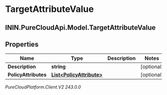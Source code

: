 # TargetAttributeValue

## ININ.PureCloudApi.Model.TargetAttributeValue

## Properties

|Name | Type | Description | Notes|
|------------ | ------------- | ------------- | -------------|
| **Description** | **string** |  | [optional] |
| **PolicyAttributes** | [**List&lt;PolicyAttribute&gt;**](PolicyAttribute) |  | [optional] |



_PureCloudPlatform.Client.V2 243.0.0_
